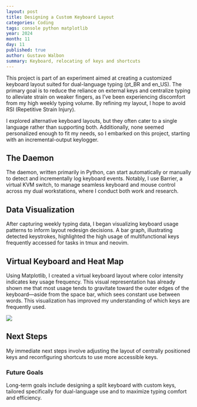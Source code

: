 ```yaml
---
layout: post
title: Designing a Custom Keyboard Layout
categories: Coding
tags: console python matplotlib
year: 2024
month: 11
day: 11
published: true
author: Gustavo Walbon
summary: Keyboard, relocating of keys and shortcuts
---
```

This project is part of an experiment aimed at creating a customized keyboard layout suited for dual-language typing (pt_BR and en_US). The primary goal is to reduce the reliance on external keys and centralize typing to alleviate strain on weaker fingers, as I’ve been experiencing discomfort from my high weekly typing volume. By refining my layout, I hope to avoid RSI (Repetitive Strain Injury).

I explored alternative keyboard layouts, but they often cater to a single language rather than supporting both. Additionally, none seemed personalized enough to fit my needs, so I embarked on this project, starting with an incremental-output keylogger.

## The Daemon

The daemon, written primarily in Python, can start automatically or manually to detect and incrementally log keyboard events. Notably, I use Barrier, a virtual KVM switch, to manage seamless keyboard and mouse control across my dual workstations, where I conduct both work and research.

## Data Visualization

After capturing weekly typing data, I began visualizing keyboard usage patterns to inform layout redesign decisions. A bar graph, illustrating detected keystrokes, highlighted the high usage of multifunctional keys frequently accessed for tasks in tmux and neovim.

## Virtual Keyboard and Heat Map

Using Matplotlib, I created a virtual keyboard layout where color intensity indicates key usage frequency. This visual representation has already shown me that most usage tends to gravitate toward the outer edges of the keyboard—aside from the space bar, which sees constant use between words. This visualization has improved my understanding of which keys are frequently used.

<img src="https://walbon.github.io/images//usage-keyboard-full.png"/>

## Next Steps

My immediate next steps involve adjusting the layout of centrally positioned keys and reconfiguring shortcuts to use more accessible keys.

### Future Goals

Long-term goals include designing a split keyboard with custom keys, tailored specifically for dual-language use and to maximize typing comfort and efficiency.


